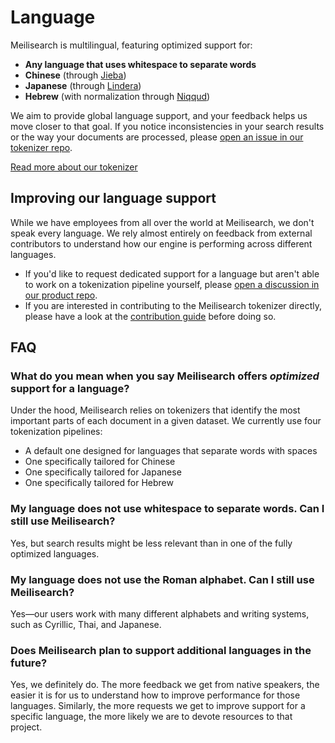 # Language

Meilisearch is multilingual, featuring optimized support for:

- **Any language that uses whitespace to separate words**
- **Chinese** (through [Jieba](https://github.com/messense/jieba-rs))
- **Japanese** (through [Lindera](https://github.com/lindera-morphology/lindera))
- **Hebrew** (with normalization through [Niqqud](https://docs.rs/niqqud/latest/niqqud/))

We aim to provide global language support, and your feedback helps us move closer to that goal. If you notice inconsistencies in your search results or the way your documents are processed, please [open an issue in our tokenizer repo](https://github.com/meilisearch/charabia/issues/new).

[Read more about our tokenizer](/learn/advanced/tokenization.md)

## Improving our language support

While we have employees from all over the world at Meilisearch, we don't speak every language. We rely almost entirely on feedback from external contributors to understand how our engine is performing across different languages.

- If you'd like to request dedicated support for a language but aren't able to work on a tokenization pipeline yourself, please [open a discussion in our product repo](https://github.com/meilisearch/product/discussions).
- If you are interested in contributing to the Meilisearch tokenizer directly, please have a look at the [contribution guide](https://github.com/meilisearch/charabia/blob/main/CONTRIBUTING.md) before doing so.

## FAQ

### What do you mean when you say Meilisearch offers _optimized_ support for a language?

Under the hood, Meilisearch relies on tokenizers that identify the most important parts of each document in a given dataset. We currently use four tokenization pipelines:

- A default one designed for languages that separate words with spaces
- One specifically tailored for Chinese
- One specifically tailored for Japanese
- One specifically tailored for Hebrew

### My language does not use whitespace to separate words. Can I still use Meilisearch?

Yes, but search results might be less relevant than in one of the fully optimized languages.

### My language does not use the Roman alphabet. Can I still use Meilisearch?

Yes—our users work with many different alphabets and writing systems, such as Cyrillic, Thai, and Japanese.

### Does Meilisearch plan to support additional languages in the future?

Yes, we definitely do. The more feedback we get from native speakers, the easier it is for us to understand how to improve performance for those languages. Similarly, the more requests we get to improve support for a specific language, the more likely we are to devote resources to that project.
